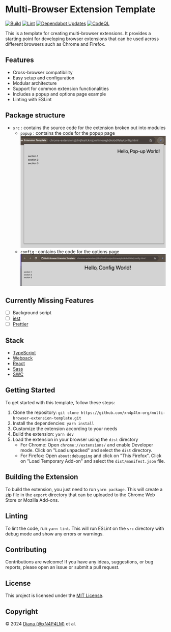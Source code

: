 # Multi-Browser Extension Template

[![Build](https://github.com/xN4P4LM-org/multi-browser-extension-template/actions/workflows/build.yaml/badge.svg?branch=main)](https://github.com/xN4P4LM-org/multi-browser-extension-template/actions/workflows/build.yaml) [![Lint](https://github.com/xN4P4LM-org/multi-browser-extension-template/actions/workflows/lint.yaml/badge.svg)](https://github.com/xN4P4LM-org/multi-browser-extension-template/actions/workflows/lint.yaml) [![Dependabot Updates](https://github.com/xN4P4LM-org/multi-browser-extension-template/actions/workflows/dependabot/dependabot-updates/badge.svg)](https://github.com/xN4P4LM-org/multi-browser-extension-template/actions/workflows/dependabot/dependabot-updates) [![CodeQL](https://github.com/xN4P4LM-org/multi-browser-extension-template/actions/workflows/codeql.yml/badge.svg?branch=main)](https://github.com/xN4P4LM-org/multi-browser-extension-template/actions/workflows/codeql.yml)

This is a template for creating multi-browser extensions. It provides a starting point for developing browser extensions that can be used across different browsers such as Chrome and Firefox.

## Features

- Cross-browser compatibility
- Easy setup and configuration
- Modular architecture
- Support for common extension functionalities
- Includes a popup and options page example
- Linting with ESLint

## Package structure

- `src` : contains the source code for the extension broken out into modules
  - `popup` : contains the code for the popup page
    ![popup](./.readme/popup.png)
  - `config` : contains the code for the options page
    ![config](./.readme/config.png)

## Currently Missing Features

- [ ] Background script
- [ ] [jest](https://jestjs.io/)
- [ ] [Prettier](https://prettier.io/)

## Stack

- [TypeScript](https://www.typescriptlang.org/)
- [Webpack](https://webpack.js.org/)
- [React](https://reactjs.org/)
- [Sass](https://sass-lang.com/)
- [SWC](https://swc.rs/)

## Getting Started

To get started with this template, follow these steps:

1. Clone the repository: `git clone https://github.com/xn4p4lm-org/multi-browser-extension-template.git`
2. Install the dependencies: `yarn install`
3. Customize the extension according to your needs
4. Build the extension: `yarn dev`
5. Load the extension in your browser using the `dist` directory
   - For Chrome: Open `chrome://extensions/` and enable Developer mode. Click on "Load unpacked" and select the `dist` directory.
   - For Firefox: Open `about:debugging` and click on "This Firefox". Click on "Load Temporary Add-on" and select the `dist/manifest.json` file.

## Building the Extension

To build the extension, you just need to run `yarn package`. This will create a zip file in the `export` directory that can be uploaded to the Chrome Web Store or Mozilla Add-ons.

## Linting

To lint the code, run `yarn lint`. This will run ESLint on the `src` directory with debug mode and show any errors or warnings.

## Contributing

Contributions are welcome! If you have any ideas, suggestions, or bug reports, please open an issue or submit a pull request.

## License

This project is licensed under the [MIT License](LICENSE).

## Copyright

© 2024 [Diana (@xN4P4LM)](https://github.com/xN4P4LM) et al.
